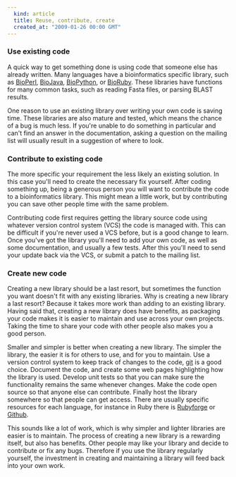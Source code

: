 ```yaml
---
  kind: article
  title: Reuse, contribute, create
  created_at: "2009-01-26 00:00 GMT"
---
```


### Use existing code

A quick way to get something done is using code that someone else has already written. Many languages have a bioinformatics specific library, such as [BioPerl][perl], [BioJava][java], [BioPython][python], or [BioRuby][ruby]. These libraries have functions for many common tasks, such as reading Fasta files, or parsing BLAST results.

One reason to use an existing library over writing your own code is saving time. These libraries are also mature and tested, which means the chance of a bug is much less.  If you're unable to do something in particular and can't find an answer in the documentation, asking a question on the mailing list will usually result in a suggestion of where to look.

### Contribute to existing code

The more specific your requirement the less likely an existing solution. In this case you'll need to create the necessary fix yourself. After coding something up, being a generous person you will want to contribute the code to a bioinformatics library. This might mean a little work, but by contributing you can save other people time with the same problem.

Contributing code first requires getting the library source code using whatever version control system (VCS) the code is managed with. This can be difficult if you're never used a VCS before, but is a good change to learn. Once you've got the library you'll need to add your own code, as well as some documentation, and usually a few tests.  After this you'll need to send your update back via the VCS, or submit a patch to the mailing list.

### Create new code

Creating a new library should be a last resort, but sometimes the function you want doesn't fit with any existing libraries. Why is creating a new library a last resort? Because it takes more work than adding to an existing library. Having said that, creating a new library does have benefits, as packaging your code makes it is easier to maintain and use across your own projects. Taking the time to share your code with other people also makes you a good person.

Smaller and simpler is better when creating a new library. The simpler the library, the easier it is for others to use, and for you to maintain. Use a version control system to keep track of changes to the code, [git][git] is a good choice. Document the code, and create some web pages highlighting how the library is used. Develop unit tests so that you can make sure the functionality remains the same whenever changes. Make the code open source so that anyone else can contribute. Finally host the library somewhere so that people can get access. There are usually specific resources for each language, for instance in Ruby there is [Rubyforge][forge] or [Github][gh].

This sounds like a lot of work, which is why simpler and lighter libraries are easier is to maintain. The process of creating a new library is a rewarding itself, but also has benefits. Other people may like your library and decide to contribute or fix any bugs. Therefore if you use the library regularly yourself, the investment in creating and maintaining a library will feed back into your own work.

[perl]: http://www.bioperl.org/wiki/Main_Page 
[java]: http://biojava.org/wiki/Main_Page
[ruby]: http://bioruby.open-bio.org/
[python]: http://www.biopython.org/wiki/Documentation
[git]: http://git-scm.com/
[forge]: http://rubyforge.org/
[gh]: https://github.com/
